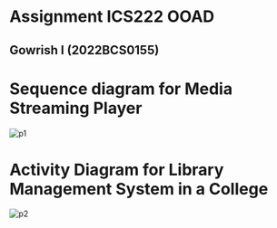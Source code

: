 # Assignment ICS222 OOAD

## Gowrish I (2022BCS0155)

# Sequence diagram for Media Streaming Player
![p1](https://github.com/grx6741/grx6741.github.io/assets/73749042/4f97c769-edd5-4133-b946-679e9dbae896)
#
#
#
#
# Activity Diagram for Library Management System in a College

![p2](https://github.com/grx6741/grx6741.github.io/assets/73749042/cb5e0c44-84fa-487a-9345-f8e728da8565)
